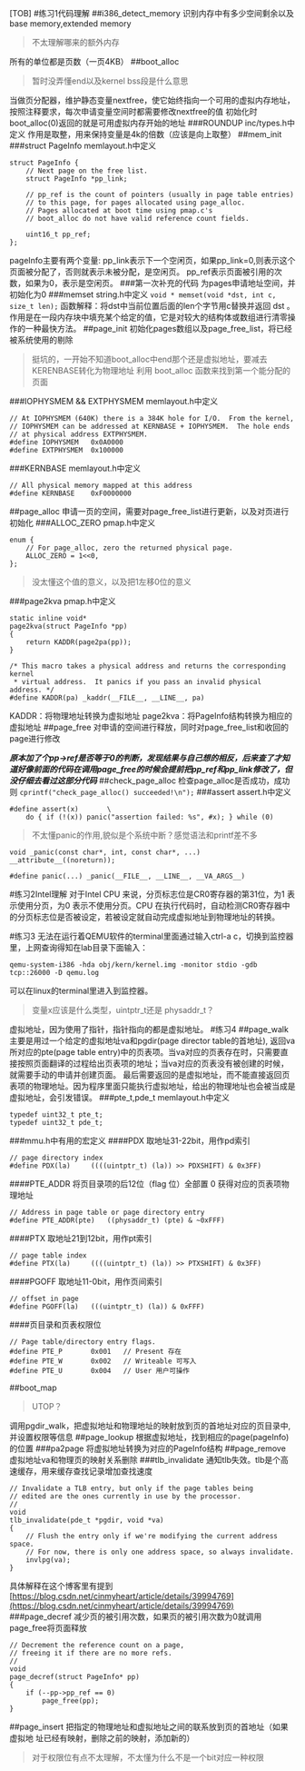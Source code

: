[TOB]
#练习1代码理解
##i386_detect_memory
识别内存中有多少空间剩余以及base memory,extended memory
>不太理解哪来的额外内存

所有的单位都是页数（一页4KB）
##boot_alloc
>暂时没弄懂end以及kernel bss段是什么意思

当做页分配器，维护静态变量nextfree，使它始终指向一个可用的虚拟内存地址，按照注释要求，每次申请变量空间时都需要修改nextfree的值
初始化时boot_alloc(0)返回的就是可用虚拟内存开始的地址
###ROUNDUP 
inc/types.h中定义 
作用是取整，用来保持变量是4k的倍数（应该是向上取整）
##mem_init
###struct PageInfo 
memlayout.h中定义
```
struct PageInfo {
	// Next page on the free list.
	struct PageInfo *pp_link;

	// pp_ref is the count of pointers (usually in page table entries)
	// to this page, for pages allocated using page_alloc.
	// Pages allocated at boot time using pmap.c's
	// boot_alloc do not have valid reference count fields.

	uint16_t pp_ref;
};
```
pageInfo主要有两个变量:
pp_link表示下一个空闲页，如果pp_link=0,则表示这个页面被分配了，否则就表示未被分配，是空闲页。
pp_ref表示页面被引用的次数，如果为0，表示是空闲页。
###第一次补充的代码
为pages申请地址空间，并初始化为0
###memset
string.h中定义
`void *	memset(void *dst, int c, size_t len);`
函数解释：将dst中当前位置后面的len个字节用c替换并返回 dst 。
作用是在一段内存块中填充某个给定的值，它是对较大的结构体或数组进行清零操作的一种最快方法。
##page_init
初始化pages数组以及page_free_list，将已经被系统使用的剔除
>挺坑的，一开始不知道boot_alloc中end那个还是虚拟地址，要减去KERENBASE转化为物理地址
利用 boot_alloc 函数来找到第一个能分配的页面

###IOPHYSMEM && EXTPHYSMEM
memlayout.h中定义
```
// At IOPHYSMEM (640K) there is a 384K hole for I/O.  From the kernel,
// IOPHYSMEM can be addressed at KERNBASE + IOPHYSMEM.  The hole ends
// at physical address EXTPHYSMEM.
#define IOPHYSMEM	0x0A0000
#define EXTPHYSMEM	0x100000
```
###KERNBASE
memlayout.h中定义
```
// All physical memory mapped at this address
#define	KERNBASE	0xF0000000
```
##page_alloc
申请一页的空间，需要对page_free_list进行更新，以及对页进行初始化
###ALLOC_ZERO
pmap.h中定义
```
enum {
	// For page_alloc, zero the returned physical page.
	ALLOC_ZERO = 1<<0,
};
```
>没太懂这个值的意义，以及把1左移0位的意义

###page2kva
pmap.h中定义
```
static inline void*
page2kva(struct PageInfo *pp)
{
	return KADDR(page2pa(pp));
}

/* This macro takes a physical address and returns the corresponding kernel
 * virtual address.  It panics if you pass an invalid physical address. */
#define KADDR(pa) _kaddr(__FILE__, __LINE__, pa)
```
KADDR：将物理地址转换为虚拟地址
page2kva：将PageInfo结构转换为相应的虚拟地址
##page_free
对申请的空间进行释放，同时对page_free_list和收回的page进行修改

***原本加了个pp->ref是否等于0的判断，发现结果与自己想的相反，后来查了才知道好像前面的代码在调用page_free的时候会提前把pp_ref和pp_link修改了，但没仔细去看过这部分代码***
##check_page_alloc
检查page_alloc是否成功，成功则
`cprintf("check_page_alloc() succeeded!\n");`
###assert
assert.h中定义
```
#define assert(x)		\
	do { if (!(x)) panic("assertion failed: %s", #x); } while (0)
```
>不太懂panic的作用,貌似是个系统中断？感觉语法和printf差不多

```
void _panic(const char*, int, const char*, ...) __attribute__((noreturn));

#define panic(...) _panic(__FILE__, __LINE__, __VA_ARGS__)
```
#练习2Intel理解
对于Intel CPU 来说，分页标志位是CR0寄存器的第31位，为1 表示使用分页，为0 表示不使用分页。CPU 在执行代码时，自动检测CR0寄存器中的分页标志位是否被设定，若被设定就自动完成虚拟地址到物理地址的转换。

#练习3
无法在运行着QEMU软件的terminal里面通过输入ctrl-a c，切换到监控器里，上网查询得知在lab目录下面输入：
```
qemu-system-i386 -hda obj/kern/kernel.img -monitor stdio -gdb tcp::26000 -D qemu.log  
```
可以在linux的terminal里进入到监控器。
>变量x应该是什么类型，uintptr_t还是 physaddr_t？

虚拟地址，因为使用了指针，指针指向的都是虚拟地址。
#练习4
##page_walk
主要是用过一个给定的虚拟地址va和pgdir(page director table的首地址), 返回va所对应的pte(page table entry)中的页表项。当va对应的页表存在时，只需要直接按照页面翻译的过程给出页表项的地址；当va对应的页表没有被创建的时候，就需要手动的申请并创建页面。
最后需要返回的是虚拟地址，而不能直接返回页表项的物理地址。因为程序里面只能执行虚拟地址，给出的物理地址也会被当成是虚拟地址，会引发错误。
###pte_t,pde_t
memlayout.h中定义
```
typedef uint32_t pte_t;
typedef uint32_t pde_t;
```
###mmu.h中有用的宏定义
####PDX
取地址31-22bit，用作pd索引
```
// page directory index
#define PDX(la)		((((uintptr_t) (la)) >> PDXSHIFT) & 0x3FF)
```
####PTE_ADDR
将页目录项的后12位（flag 位）全部置 0 获得对应的页表项物理地址
```
// Address in page table or page directory entry
#define PTE_ADDR(pte)	((physaddr_t) (pte) & ~0xFFF)
```
####PTX
取地址21到12bit，用作pt索引
```
// page table index
#define PTX(la)     ((((uintptr_t) (la)) >> PTXSHIFT) & 0x3FF)
```
####PGOFF
取地址11-0bit，用作页间索引
```
// offset in page
#define PGOFF(la)	(((uintptr_t) (la)) & 0xFFF)
```
####页目录和页表权限位
```
// Page table/directory entry flags.
#define PTE_P		0x001	// Present 存在
#define PTE_W		0x002	// Writeable 可写入
#define PTE_U		0x004	// User 用户可操作
```
##boot_map
>UTOP？

调用pgdir_walk，把虚拟地址和物理地址的映射放到页的首地址对应的页目录中,并设置权限等信息
##page_lookup
根据虚拟地址，找到相应的page(pageInfo)的位置
###pa2page
将虚拟地址转换为对应的PageInfo结构
##page_remove
虚拟地址va和物理页的映射关系删除
###tlb_invalidate
通知tlb失效。tlb是个高速缓存，用来缓存查找记录增加查找速度
```
// Invalidate a TLB entry, but only if the page tables being
// edited are the ones currently in use by the processor.
//
void
tlb_invalidate(pde_t *pgdir, void *va)
{
	// Flush the entry only if we're modifying the current address space.
	// For now, there is only one address space, so always invalidate.
	invlpg(va);
}
```
具体解释在这个博客里有提到
[https://blog.csdn.net/cinmyheart/article/details/39994769](https://blog.csdn.net/cinmyheart/article/details/39994769)
###page_decref
减少页的被引用次数，如果页的被引用次数为0就调用page_free将页面释放
```
// Decrement the reference count on a page,
// freeing it if there are no more refs.
//
void
page_decref(struct PageInfo* pp)
{
	if (--pp->pp_ref == 0)
		page_free(pp);
}
```
##page_insert
把指定的物理地址和虚拟地址之间的联系放到页的首地址（如果虚拟地 址已经有映射，删除之前的映射，添加新的）

>对于权限位有点不太理解，不太懂为什么不是一个bit对应一种权限